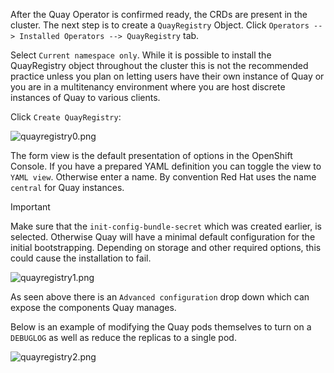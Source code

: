 After the Quay Operator is confirmed ready, the CRDs are present in the cluster. The next step is to create a `QuayRegistry` Object. Click `Operators --> Installed Operators --> QuayRegistry` tab. 

Select `Current namespace only`. While it is possible to install the QuayRegistry object throughout the cluster this is not the recommended practice unless you plan on letting users have their own instance of Quay or you are in a multitenancy environment where you are host discrete instances of Quay to various clients.

Click `Create QuayRegistry`:

![quayregistry0.png](../../images/quayregistry0.png)

The form view is the default presentation of options in the OpenShift Console. If you have a prepared YAML definition you can toggle the view to `YAML view`. Otherwise enter a name. By convention Red Hat uses the name `central` for Quay instances. 

> [!IMPORTANT]
> Make sure that the `init-config-bundle-secret` which was created earlier, is selected. Otherwise Quay will have a minimal default configuration for the initial bootstrapping. Depending on storage and other required options, this could cause the installation to fail.

![quayregistry1.png](../../images/quayregistry1.png)

As seen above there is an `Advanced configuration` drop down which can expose the components Quay manages.

Below is an example of modifying the Quay pods themselves to turn on a `DEBUGLOG` as well as reduce the replicas to a single pod.

![quayregistry2.png](../../images/quayregistry2.png)
